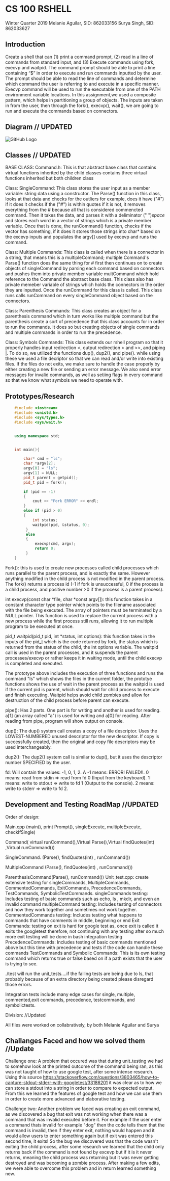 # CS 100 RSHELL
Winter Quarter 2019
Melanie Aguilar, SID: 862033156
Surya Singh, SID: 862033627

## Introduction
Create a shell that can (1) print a command prompt, (2) read in a line of commands from standard input, and (3) Execute commands using fork, execvp and waitpid. The command prompt should be able to print a line containing “$” in order to execute and run commands inputted by the user. The prompt should be able to read the line of commands and determine which command the user is referring to and execute in a specific manner.  Execvp command will be used to run the executable from one of the PATH environment variable  locations. In this assignment,we used a composite pattern, which helps in partitioning a group of objects. The inputs are taken in from the user, then through the fork(), execvp(), wait(), we are going to run and execute the commands based on connectors. 

## Diagram // UPDATED
![GitHub Logo](/images/uml.png)

## Classes // UPDATED
BASE CLASS:
Command.h: This is that abstract base class that contains virtual functions inherited by the child classes contains three virtual functions inherited but both children class

Class: SingleCommand: This class stores the user input as a member variable: string data using a constructor. The Parse() function in this class, looks at that data and checks for the outliers for example, does it have ("#") if it does it checks if the ("#") is within quotes if it is not, it removes everything from the # because all that is considered commencted command. Then it takes the data, and parses it with a deliminator (" ")*space* and stores each word in a vector of strings which is a private member variable. Once that is done, the runCommand() function, checks if the vector has something, if it does it stores those strings into char* based on the excevp inputs and populates the argv[] used by excevp and runs the command.

Class: Multiple Commands: This class is called when there is a connector in a string, that means this is a multipleCommand; multiple Command's Parse() function does the same thing for # first then continues on to create objects of singleCommand by parsing each command based on connectors and pushes them into private member variable multCommand which hold reference to the Command the abstract base class. This class also has private memeber variable of strings which holds the connectors in the order they are inputted. Once the runCommand for this class is called. This class runs calls runCommand on every singleCommand object based on the connectors.

Class: Parenthesis Commands: This class creates an object for a parenthesis command which in turn works like multiple command but the parenthesis create a sort of precedence that this class accounts for in order to run the commands. It does so but creating objects of single commands and multiple commands in order to run the precedence. 

Class: Symbols Commands: This class extends our rshell program so that it properly handles input redirection <, output redirection > and >>, and piping |. To do so, we utilized the functions dup(), dup2(), and pipe(). while using these we used a file decriptor so that we can read and/or write into existing files. If the files do not exits, we make sure to handle the case properly by either creating a new file or sending an error message. We also send error messages for invalid commands, as well as setiing flags in every command so that we know what symbols we need to operate with.

## Prototypes/Research
```c++
    #include <iostream>
    #include <unistd.h>
    #include <sys/types.h>
    #include <sys/wait.h>


    using namespace std;


    int main(){

        char* cmd = "ls";
        char *argv[2];
        argv[0] = "ls";
        argv[1] = NULL;
        pid_t parent = getpid();
        pid_t pid = fork();

        if (pid == -1)
        {
            cout << "Fork ERROR" << endl;
        }   
        else if (pid > 0)
        {
            int status;
            waitpid(pid, &status, 0);
         }
         else
         {
             execvp(cmd, argv);
             return 0;
         }
    }
```

Fork(): this is used to create new processes called child processes which runs parallel to the parent process, and is exactly the same. However anything modified in the child process is not modified in the parent process. The fork() returns a process id (-1 if fork is unsuccessful, 0 if the process is a child process, and positive number >0 if the process is a parent process).

int execvp(const char *file, char *const argv[]): this function takes in a constant character type pointer which points to the filename associated with the file being executed. The array of pointers must be terminated by a NULL pointer. This function is used to replace the current process with a new process while the first process still runs, allowing it to run multiple program to be executed at once.

pid_t waitpid(pid_t pid, int *status, int options): this function takes in the inputs of the pid_t which is the code returned by fork, the status which is returned from the status of the child, the int options variable. The waitpid call is used in the parent processes, and it suspends the parent processes/execvp or rather keeps it in waiting mode,  until the child execvp is completed and executed.

The prototype above includes the execution of three functions and runs the command "ls" which shows the files in the current folder, the prototye functions shows the use of wait in the parent process as the waitpid is used if the current pid is parent, which should wait for child process to execute and finish executing. Waitpid helps avoid child zombies and allow for destruction of the child process before parent can execute.

pipe(): Has 2 parts. One part is for writing and another is used for reading. a[1] (an array called "a") is used for writing and a[0] for reading. After reading from pipe, program will show output on console. 

dup(): The dup() system call creates a copy of a file descriptor. Uses the LOWEST-NUMBERED unused descriptor for the new descriptor. If copy is successfully created, then the original and copy file descriptors may be used interchangeably.

dup2(): The dup2() system call is similar to dup(), but it uses the descriptor number SPECIFIED by the user.

fd: Will contain the values: -1, 0, 1, 2. A -1 means: ERROR! FAILED!!. 0 means: read from stdin => read from fd 0 (Input from the keyboard). 1 means: write to stdout => write to fd 1 (Output to the console). 2 means: write to stderr => write to fd 2.

## Development and Testing RoadMap //UPDATED
Order of design:

Main.cpp (main(), print Prompt(), singleExecute, multipleExecute, checkIfSingle) 

Command( virtual runCommand(),Virtual Parse(),Virtual findQuotes(int) ,Virtual runCommand())

SingleCommand. (Parse(), findQuotes(int) , runCommand())

MultipleCommand (Parse(), findQuotes(int) , runCommand())

ParenthesisCommand(Parse(), runCommand())
Unit_test.cpp: create extensive testing for singleCommands, MultipleCommands, CommentedCommands, ExitCommands, PrecedenceCommands, TestCommands, SymbolicTestCommands.
singleCommands testing: Includes testing of basic commands such as echo, ls , mkdir, and even an invalid command
multipleCommand testing: Includes testing of connectors and how they work together and sometimes not work together.
CommentedCommands testing: Includes testing what happens to commands that have comments in middle, beginning or end
Exit Commands: testing on exit is hard for google test as, once exit is called it exits the googletest therefore, not continuing with any testing after so much more exit testing will be done in bash integration testing
PrecedenceCommands: Includes testing of basic commands mentioned above but this time with precedence and tests if the code can handle these commands
TestCommands and Symbolic Commands: This is its own testing command which returns true or false based on if a path exists that the user is trying to see.


./test will run the unit_tests....if the failing tests are being due to ls, that probably because of an extra directory being created please disregard those errors.

Integration tests include many edge cases for single, multiple, commented,exit commands, precedence, testcommands, and symbolictests.

Division: //Updated

All files were worked on collabratively, by both Melanie Aguilar and Surya

## Challanges Faced and how we solved them //Update
Challenge one: A problem that occured was that during unit_testing we had to somehow look at the printed outcome of the command being ran, as this was not taught of how to use google test, after some intense research. 
Using this source https://stackoverflow.com/questions/3803465/how-to-capture-stdout-stderr-with-googletest/33186201
it was clear as to how we can store a stdout into a string in order to compare to expected output. From this we learned the features of google test and how we can use them in order to create more advanced and elaborative testing.

Challenge two: Another problem we faced was creating an exit command, as we discovered a bug that exit was not working when there was a command that was invalid executed before it. For example if the user enter a command thats invalid for example "dog" then the code tells them that the command is invalid, then if they enter exit, nothing would happen and it would allow users to enter something again but if exit was entered this second time, it exits! So the bug we discovered was that the code wasn't exiting the child process, after some research we learned that the child only returns back if the command is not found by excevp but if it is it never returns, meaning the child process was returning but it was never getting destroyed and was becoming a zombie process. After making a few edits, we were able to overcome this problem and in return learned something new.


